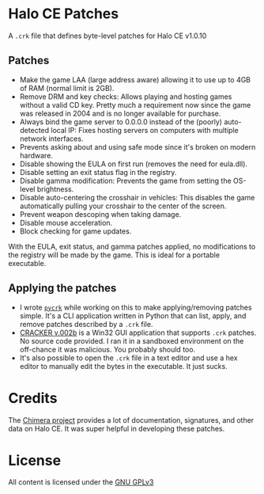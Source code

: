 Halo CE Patches
===============

A `.crk` file that defines byte-level patches for Halo CE v1.0.10

Patches
-------
- Make the game LAA (large address aware) allowing it to use up to 4GB of RAM (normal limit is 2GB).
- Remove DRM and key checks: Allows playing and hosting games without a valid CD key. Pretty much a
  requirement now since the game was released in 2004 and is no longer available for purchase.
- Always bind the game server to 0.0.0.0 instead of the (poorly) auto-detected local IP: Fixes
  hosting servers on computers with multiple network interfaces.
- Prevents asking about and using safe mode since it's broken on modern hardware.
- Disable showing the EULA on first run (removes the need for eula.dll).
- Disable setting an exit status flag in the registry.
- Disable gamma modification: Prevents the game from setting the OS-level brightness.
- Disable auto-centering the crosshair in vehicles: This disables the game automatically pulling
  your crosshair to the center of the screen.
- Prevent weapon descoping when taking damage.
- Disable mouse acceleration.
- Block checking for game updates.

With the EULA, exit status, and gamma patches applied, no modifications to the registry will be made
by the game. This is ideal for a portable executable.

Applying the patches
--------------------
- I wrote [`pycrk`](https://github.com/pR0Ps/pycrk) while working on this to make applying/removing
  patches simple. It's a CLI application written in Python that can list, apply, and remove patches
  described by a `.crk` file.
- [CRACKER v.002b](https://forum.exetools.com/showthread.php?t=18773) is a Win32 GUI application
  that supports `.crk` patches. No source code provided.  I ran it in a sandboxed environment on the
  off-chance it was malicious. You probably should too.
- It's also possible to open the `.crk` file in a text editor and use a hex editor to manually edit
  the bytes in the executable. It just sucks.

Credits
=======
The [Chimera project](https://github.com/Kavawuvi/chimera) provides a lot of documentation,
signatures, and other data on Halo CE. It was super helpful in developing these patches.

License
=======
All content is licensed under the [GNU GPLv3](https://www.gnu.org/licenses/gpl-3.0.en.html)

